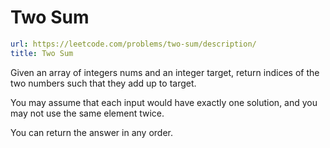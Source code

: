 # Two Sum

```yaml
url: https://leetcode.com/problems/two-sum/description/
title: Two Sum
```

Given an array of integers nums and an integer target, return indices of the two numbers such that they add up to target.

You may assume that each input would have exactly one solution, and you may not use the same element twice.

You can return the answer in any order.